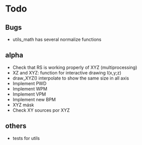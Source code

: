 # Todo

## Bugs

* utils_math has several normalize functions




## alpha
* Check that RS is working properly of XYZ (multiprocessing)
* XZ and  XYZ: function for interactive drawing I(x,y;z)
* draw_XYZ() interpolate to show the same size in all axis
* Implement PWD
* Implement WPM
* Implement VPM
* Implement new BPM
* XYZ másk
* Check XY sources por XYZ


## others

* tests for utils

